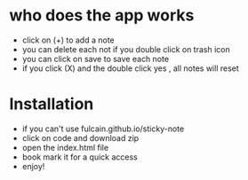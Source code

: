 # who does the app works
- click on (+) to add a note
- you can delete each not if you double click on trash icon
- you can click on save to save each note
- if you click (X) and the double click yes , all notes will reset


# Installation

- if you can't use fulcain.github.io/sticky-note
- click on code and download zip
- open the index.html file
- book mark it for a quick access
- enjoy!
